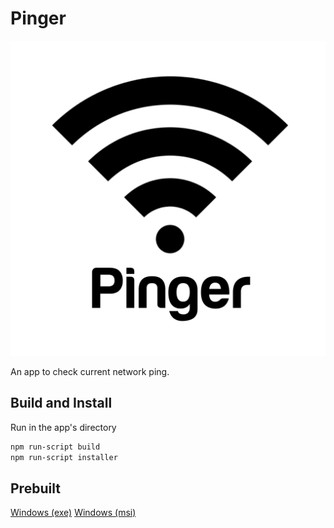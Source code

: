 # Pinger

![Pinger](https://raw.githubusercontent.com/NintendoZaedus/pinger/master/build/pingerLogo.png)

An app to check current network ping.

## Build and Install

Run in the app's directory

```bash
npm run-script build
npm run-script installer
```

## Prebuilt

[Windows (exe)](https://github.com/NintendoZaedus/pinger/blob/master/dist/pinger-installers/Setup.exe)
[Windows (msi)](https://github.com/NintendoZaedus/pinger/blob/master/dist/pinger-installers/Setup.msi)
